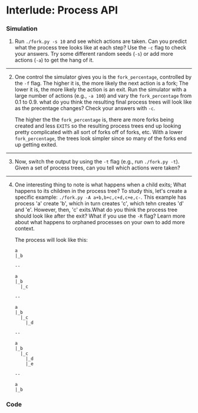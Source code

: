 # Interlude: Process API

### Simulation

1. Run ```./fork.py -s 10``` and see which actions are taken. Can you predict
   what the process tree looks like at each step? Use the ```-c``` flag to check
   your answers. Try some different random seeds (```-s```) or add more actions
   (```-a```) to get the hang of it.  
---  
2. One control the simulator gives you is the ```fork_percentage```, controlled
   by the ```-f``` flag. The higher it is, the more likely the next action is a
   fork; The lower it is, the more likely the action is an exit. Run the
   simulator with a large number of actions (e.g., ```-a 100```) and vary the
   ```fork_percentage``` from 0.1 to 0.9. what do you think the resulting final
   process trees will look like as the precentage changes? Check your answers
   with ```-c```.    
   

   The higher the the ```fork_percentage``` is, there are more forks being
   created and less ```EXITS``` so the resulting process trees end up looking
   pretty complicated with all sort of forks off of forks, etc. With a lower
   ```fork_percentage```, the trees look simpler since so many of the forks end
   up getting exited.  
---
3. Now, switch the output by using the ```-t``` flag (e.g., run ```./fork.py -t```). Given a set of process trees, can you tell which actions were taken?  
---  
4. One interesting thing to note is what happens when a child exits; What
   happens to its children in the process tree? To study this, let's create a
   specific example: ```./fork.py -A a+b,b+c,c+d,c+e,c-```. This example has
   process 'a' create 'b', which in turn creates 'c', which tehn creates 'd' and
   'e'. However, then, 'c' exits.What do you think the process tree should look
   like after the exit? What if you use the ```-R``` flag? Learn more about what
   happens to orphaned processes on your own to add more context.  

   The process will look like this:  

   ```
   a
   |_b
   
   --

   a
   |_b
	 |_c
   
   --

   a
   |_b
     |_c
	   |_d

   --

   a
   |_b
     |_c
	   |_d
	   |_e

   --

   a
   |_b
   ```






### Code  
